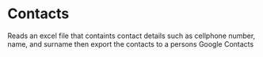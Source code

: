 # Contacts
Reads an excel file that containts contact details such as cellphone number, name, and surname then export the contacts to a persons Google Contacts

